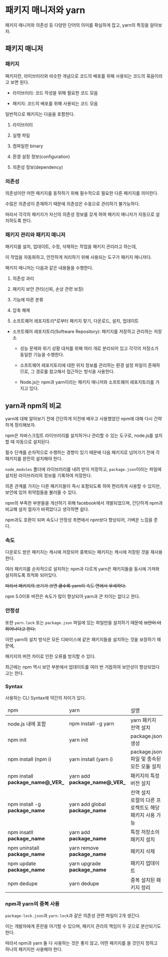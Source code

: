 # 패키지 매니저와 yarn

패키지 매니저와 의존성 등 다양한 단어의 의미를 확실하게 잡고, yarn의 특징을 알아보자.

## 패키지 매니저

### 패키지

패키지란, 라이브러리와 비슷한 개념으로 코드의 배포를 위해 사용되는 코드의 묶음이라고 보면 된다.

- 라이브러리: 코드 작성을 위해 필요한 코드 모음

- 패키지: 코드의 배포를 위해 사용되는 코드 모음

일반적으로 패키지는 다음을 포함한다.

1. 라이브러리

2. 실행 파일

3. 컴파일한 binary

4. 환경 설정 정보(configuration)

5. 의존성 정보(dependency)

### 의존성

의존성이란 어떤 패키지를 동작하기 위해 필수적으로 필요한 다른 패키지를 의미한다.

수많은 의존성이 존재하기 때문에 의존성은 수동으로 관리하기 불가능하다.

따라서 각각의 패키지가 자신의 의존성 정보를 갖게 하여 패키지 매니저가 자동으로 설치하도록 한다.

### 패키지 관리와 패키지 매니저

패키지를 설치, 업데이트, 수정, 삭제하는 작업을 패키지 관리라고 하는데,

이 작업을 자동화하고, 안전하게 처리하기 위해 사용되는 도구가 패키지 매니저다.

패키지 매니저는 다음과 같은 내용들을 수행한다.

1. 의존성 과리

2. 패키지 보안 관리(신뢰, 손상 관련 보장)

3. 기능에 따른 분류

4. 압축 해제

5. 소프트웨어 레포지토리\*로부터 패키지 찾기, 다운로드, 설치, 업데이트

- 소프트웨어 레포지토리(Software Repository): 패키지를 저장하고 관리하는 저장소

  - 성능 문제와 위기 상황 대처를 위해 여러 개로 분리되어 있고 각각의 저장소가 동일한 기능을 수행한다.

  - 소프트웨어 레포지토리에 대한 위치 정보를 관리하는 환경 설정 파일이 존재하므로, 그 경로를 참고해서 접근하는 방식을 사용한다.

  - Node.js는 npm과 yarn이라는 패키지 매니저와 소프트웨어 레포지토리를 가지고 있다.

## yarn과 npm의 비교

yarn에 대해 알아보기 전에 간단하게 이전에 배우고 사용했었던 npm에 대해 다시 간략하게 정리해보자.

npm은 자바스크립트 라이브러리를 설치하거나 관리할 수 있는 도구로, node.js를 설치할 때 자동으로 설치된다.

필수 단계를 순차적으로 수행하는 경향이 있기 때문에 다음 패키지로 넘어가기 전에 각 패키지를 완전히 설치해야 한다.

`node_modules` 폴더에 라이브러리를 내려 받아 저장하고, `package.json`이라는 파일에 설치된 라이브러리의 정보를 기록하여 저장한다.

의존 관계를 가지는 다른 패키지들이 즉시 포함되도록 하여 편리하게 사용할 수 있지만, 보안에 있어 취약점들을 불러올 수 있다.

npm의 부족한 부분들을 개선하기 위해 facebook에서 개발되었으며, 간단하게 npm과 비교해 설치 절자가 바뀌었다고 생각하면 쉽다.

npm과도 호환이 되며 속도나 안정성 측면에서 npm보다 향상되어, 가벼운 느낌을 준다.

### 속도

다운로드 받은 패키지는 캐시에 저장되어 중복되는 패키지는 캐시에 저장된 것을 재사용한다.

여러 패키지를 순차적으로 설치하는 npm과 다르게 yarn은 패키지들을 동시에 가져와 설치하도록 최적화 되어있다.

<del>따라서 패키지의 크기가 크면 클수록 yarn이 속도 면에서 우세하다.</del>

npm 5.0이후 버전은 속도가 많이 향상되어 yarn과 큰 차이는 없다고 한다.

### 안정성

또한 `yarn.lock` 또는 `package.json` 파일에 있는 파일만을 설치하기 때문에 <del>보안이 더 뛰어나다고 한다.</del>

이런 yarn의 설치 방식은 모든 디바이스에 같은 패키지들을 설치하는 것을 보장하기 때문에,

패키지의 버전 차이로 인한 오류를 방지할 수 있다.

최근에는 npm 역시 보안 부분에서 업데이트를 여러 번 거듭하여 보안성이 향상되었다고는 한다.

### Syntax

사용하는 CLI Syntax에 약간의 차이가 있다.

<table>
  <thead>
    <tr>
      <td>npm</td>
      <td>yarn</td>
      <td>설명</td>
    </tr>
  </thead>
  <tbody>
    <tr>
      <td>node.js 내에 포함</td>
      <td>npm install -g yarn</td>
      <td>yarn 패키지 전역 설치</td>
    </tr>
    <tr>
      <td>npm init</td>
      <td>yarn init</td>
      <td>package.json 생성</td>
    </tr>
    <tr>
      <td>npm install (npm i)</td>
      <td>yarn install (yarn i)</td>
      <td>package.json 파일 및 종속된 모든 모듈 설치</td>
    </tr>
    <tr>
      <td>npm install <strong>package_name@_VER_</strong></td>
      <td>yarn add <strong>package_name@_VER_</strong></td>
      <td>패키지의 특정 버전 설치</td>
    </tr>
    <tr>
      <td>npm install -g <strong>package_name</strong></td>
      <td>yarn add global <strong>package_name</strong></td>
      <td>전역 설치<br />로컬의 다른 프로젝트도 해당 패키지 사용 가능</td>
    </tr>
    <tr>
      <td>npm insatll <strong>package_name</strong></td>
      <td>yarn add <strong>package_name</strong></td>
      <td>특정 저장소의 패키지 설치</td>
    </tr>
    <tr>
      <td>npm uninstall <strong>package_name</strong></td>
      <td>yarn remove <strong>package_name</strong></td>
      <td>패키지 삭제</td>
    </tr>
    <tr>
      <td>npm update <strong>package_name</strong></td>
      <td>yarn upgrade <strong>package_name</strong></td>
      <td>패키지 업데이트</td>
    </tr>
    <tr>
      <td>npm dedupe</td>
      <td>yarn dedupe</td>
      <td>중복 설치된 패키지 정리</td>
    </tr>
  </tbody>
</table>

### npm과 yarn의 중복 사용

`package-lock.json`과 `yarn.lock`과 같은 의존성 관련 파일이 2개 생긴다.

이는 개발자에게 혼란을 야기할 수 있으며, 패키지 관리의 책임이 두 곳으로 분산되기도 한다.

따라서 npm과 yarn 둘 다 사용하는 것은 좋지 않고, 어떤 패키지를 쓸 것인지 정하고 하나의 패키지만 사용해야 한다.

